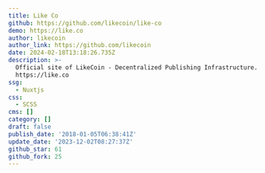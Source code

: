 ```yaml
---
title: Like Co
github: https://github.com/likecoin/like-co
demo: https://like.co
author: likecoin
author_link: https://github.com/likecoin
date: 2024-02-18T13:18:26.735Z
description: >-
  Official site of LikeCoin - Decentralized Publishing Infrastructure.
  https://like.co
ssg:
  - Nuxtjs
css:
  - SCSS
cms: []
category: []
draft: false
publish_date: '2018-01-05T06:38:41Z'
update_date: '2023-12-02T08:27:37Z'
github_star: 61
github_fork: 25
---
```

